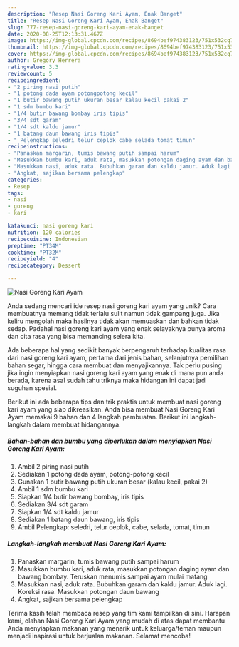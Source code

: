 ```yaml
---
description: "Resep Nasi Goreng Kari Ayam, Enak Banget"
title: "Resep Nasi Goreng Kari Ayam, Enak Banget"
slug: 777-resep-nasi-goreng-kari-ayam-enak-banget
date: 2020-08-25T12:13:31.467Z
image: https://img-global.cpcdn.com/recipes/8694bef974383123/751x532cq70/nasi-goreng-kari-ayam-foto-resep-utama.jpg
thumbnail: https://img-global.cpcdn.com/recipes/8694bef974383123/751x532cq70/nasi-goreng-kari-ayam-foto-resep-utama.jpg
cover: https://img-global.cpcdn.com/recipes/8694bef974383123/751x532cq70/nasi-goreng-kari-ayam-foto-resep-utama.jpg
author: Gregory Herrera
ratingvalue: 3.3
reviewcount: 5
recipeingredient:
- "2 piring nasi putih"
- "1 potong dada ayam potongpotong kecil"
- "1 butir bawang putih ukuran besar kalau kecil pakai 2"
- "1 sdm bumbu kari"
- "1/4 butir bawang bombay iris tipis"
- "3/4 sdt garam"
- "1/4 sdt kaldu jamur"
- "1 batang daun bawang iris tipis"
- " Pelengkap seledri telur ceplok cabe selada tomat timun"
recipeinstructions:
- "Panaskan margarin, tumis bawang putih sampai harum"
- "Masukkan bumbu kari, aduk rata, masukkan potongan daging ayam dan bawang bombay. Teruskan menumis sampai ayam mulai matang"
- "Masukkan nasi, aduk rata. Bubuhkan garam dan kaldu jamur. Aduk lagi. Koreksi rasa. Masukkan potongan daun bawang"
- "Angkat, sajikan bersama pelengkap"
categories:
- Resep
tags:
- nasi
- goreng
- kari

katakunci: nasi goreng kari 
nutrition: 120 calories
recipecuisine: Indonesian
preptime: "PT34M"
cooktime: "PT32M"
recipeyield: "4"
recipecategory: Dessert

---
```



![Nasi Goreng Kari Ayam](https://img-global.cpcdn.com/recipes/8694bef974383123/751x532cq70/nasi-goreng-kari-ayam-foto-resep-utama.jpg)

Anda sedang mencari ide resep nasi goreng kari ayam yang unik? Cara membuatnya memang tidak terlalu sulit namun tidak gampang juga. Jika keliru mengolah maka hasilnya tidak akan memuaskan dan bahkan tidak sedap. Padahal nasi goreng kari ayam yang enak selayaknya punya aroma dan cita rasa yang bisa memancing selera kita.

Ada beberapa hal yang sedikit banyak berpengaruh terhadap kualitas rasa dari nasi goreng kari ayam, pertama dari jenis bahan, selanjutnya pemilihan bahan segar, hingga cara membuat dan menyajikannya. Tak perlu pusing jika ingin menyiapkan nasi goreng kari ayam yang enak di mana pun anda berada, karena asal sudah tahu triknya maka hidangan ini dapat jadi suguhan spesial.




Berikut ini ada beberapa tips dan trik praktis untuk membuat nasi goreng kari ayam yang siap dikreasikan. Anda bisa membuat Nasi Goreng Kari Ayam memakai 9 bahan dan 4 langkah pembuatan. Berikut ini langkah-langkah dalam membuat hidangannya.

<!--inarticleads1-->

##### Bahan-bahan dan bumbu yang diperlukan dalam menyiapkan Nasi Goreng Kari Ayam:

1. Ambil 2 piring nasi putih
1. Sediakan 1 potong dada ayam, potong-potong kecil
1. Gunakan 1 butir bawang putih ukuran besar (kalau kecil, pakai 2)
1. Ambil 1 sdm bumbu kari
1. Siapkan 1/4 butir bawang bombay, iris tipis
1. Sediakan 3/4 sdt garam
1. Siapkan 1/4 sdt kaldu jamur
1. Sediakan 1 batang daun bawang, iris tipis
1. Ambil  Pelengkap: seledri, telur ceplok, cabe, selada, tomat, timun




<!--inarticleads2-->

##### Langkah-langkah membuat Nasi Goreng Kari Ayam:

1. Panaskan margarin, tumis bawang putih sampai harum
1. Masukkan bumbu kari, aduk rata, masukkan potongan daging ayam dan bawang bombay. Teruskan menumis sampai ayam mulai matang
1. Masukkan nasi, aduk rata. Bubuhkan garam dan kaldu jamur. Aduk lagi. Koreksi rasa. Masukkan potongan daun bawang
1. Angkat, sajikan bersama pelengkap




Terima kasih telah membaca resep yang tim kami tampilkan di sini. Harapan kami, olahan Nasi Goreng Kari Ayam yang mudah di atas dapat membantu Anda menyiapkan makanan yang menarik untuk keluarga/teman maupun menjadi inspirasi untuk berjualan makanan. Selamat mencoba!
